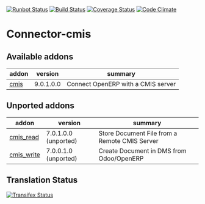 [![Runbot Status](https://runbot.odoo-community.org/runbot/badge/flat/104/9.0.svg)](https://runbot.odoo-community.org/runbot/repo/github-com-oca-connector-cmis-104)
[![Build Status](https://travis-ci.org/OCA/connector-cmis.svg?branch=9.0)](https://travis-ci.org/OCA/connector-cmis)
[![Coverage Status](https://coveralls.io/repos/OCA/connector-cmis/badge.png?branch=9.0)](https://coveralls.io/r/OCA/connector-cmis?branch=9.0)
[![Code Climate](https://codeclimate.com/github/OCA/connector-cmis/badges/gpa.svg)](https://codeclimate.com/github/OCA/connector-cmis)

Connector-cmis
==============

[//]: # (addons)

Available addons
----------------
addon | version | summary
--- | --- | ---
[cmis](cmis/) | 9.0.1.0.0 | Connect OpenERP with a CMIS server


Unported addons
---------------
addon | version | summary
--- | --- | ---
[cmis_read](cmis_read/) | 7.0.1.0.0 (unported) | Store Document File from a Remote CMIS Server
[cmis_write](cmis_write/) | 7.0.0.1.0 (unported) | Create Document in DMS from Odoo/OpenERP

[//]: # (end addons)


Translation Status
------------------
[![Transifex Status](https://www.transifex.com/projects/p/OCA-connector-cmis-9-0/chart/image_png)](https://www.transifex.com/projects/p/OCA-connector-cmis-9-0)
